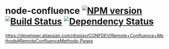 # node-confluence [![NPM version][npm-image]][npm-url] [![Build Status][travis-image]][travis-url] [![Dependency Status][depstat-image]][depstat-url]

https://developer.atlassian.com/display/CONFDEV/Remote+Confluence+Methods#RemoteConfluenceMethods-Pages

[npm-url]: https://npmjs.org/package/node-confluence
[npm-image]: https://badge.fury.io/js/node-confluence.png

[travis-url]: http://travis-ci.org/heycalmdown/node-confluence
[travis-image]: https://secure.travis-ci.org/heycalmdown/node-confluence.png?branch=master

[depstat-url]: https://david-dm.org/heycalmdown/node-confluence
[depstat-image]: https://david-dm.org/heycalmdown/node-confluence.png
